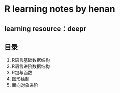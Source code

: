 # R learning notes by henan
## learning resource：deepr

## 目录
1. R语言基础数据结构
2. R语言进阶数据结构
3. R包与函数
4. 图形绘制
5. 面向对象进阶

